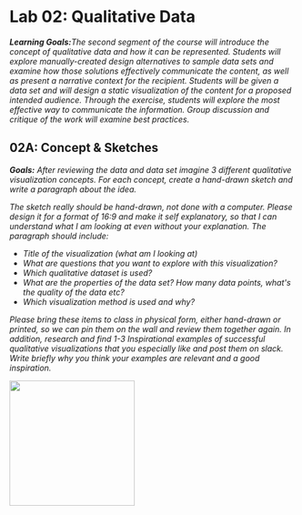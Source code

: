 # Lab 02: Qualitative Data

<i><b>Learning Goals:</b>The second segment of the course will introduce the concept of qualitative data and how it can be
represented. Students will explore manually-created design alternatives to sample data sets and
examine how those solutions effectively communicate the content, as well as present a narrative
context for the recipient. Students will be given a data set and will design a static visualization of the
content for a proposed intended audience. Through the exercise, students will explore the most
effective way to communicate the information. Group discussion and critique of the work will
examine best practices.</i>

## 02A: Concept & Sketches

<i><b>Goals:</b> After reviewing the data and data set imagine 3 different qualitative visualization concepts. For each concept, create a hand-drawn sketch and write a paragraph about the idea.

The sketch really should be hand-drawn, not done with a computer. Please design it for a format of 16:9 and make it self explanatory, so that I can understand what I am looking at even without your explanation.
The paragraph should include:
- Title of the visualization (what am I looking at)
- What are questions that you want to explore with this visualization?
- Which qualitative dataset is used? 
- What are the properties of the data set? How many data points, what's the quality of the data etc?
- Which visualization method is used and why?

Please bring these items to class in physical form, either hand-drawn or printed, so we can pin them on the wall and review them together again. In addition, research and find 1-3 Inspirational examples of successful qualitative visualizations that you especially like and post them on slack. Write briefly why you think your examples are relevant and a good inspiration. </i>


<img src="https://github.com/ibonnet/majorstudio1/blob/main/Lab02/02A-ConceptSketches/02A-Images/02-FORCEDEVICTIONS.png" height="220">
